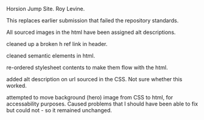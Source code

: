 Horsion Jump Site.  Roy Levine.

This replaces earlier submission that failed the repository standards.

All sourced images in the html have been assigned alt descriptions.

cleaned up a broken h ref link in header.

cleaned semantic elements in html.

re-ordered stylesheet contents to make them flow with the html.

added alt description on url sourced in the CSS.  Not sure whether this worked.

attempted to move background (hero) image from CSS to html, for accessability purposes. Caused problems that I should have been able to fix but could not - so it remained unchanged.

